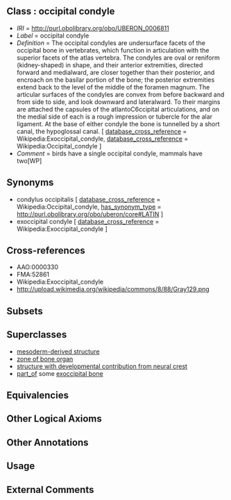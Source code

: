 
## Class : occipital condyle

 * *IRI* = http://purl.obolibrary.org/obo/UBERON_0006811
 * *Label* = occipital condyle
 * *Definition* = The occipital condyles are undersurface facets of the occipital bone in vertebrates, which function in articulation with the superior facets of the atlas vertebra. The condyles are oval or reniform (kidney-shaped) in shape, and their anterior extremities, directed forward and medialward, are closer together than their posterior, and encroach on the basilar portion of the bone; the posterior extremities extend back to the level of the middle of the foramen magnum. The articular surfaces of the condyles are convex from before backward and from side to side, and look downward and lateralward. To their margins are attached the capsules of the atlantoC6ccipital articulations, and on the medial side of each is a rough impression or tubercle for the alar ligament. At the base of either condyle the bone is tunnelled by a short canal, the hypoglossal canal. [ [database_cross_reference](../../ef/oboInOwl#hasDbXref.md) = Wikipedia:Exoccipital_condyle, [database_cross_reference](../../ef/oboInOwl#hasDbXref.md) = Wikipedia:Occipital_condyle ]
 * *Comment* = birds have a single occipital condyle, mammals have two[WP]

## Synonyms

 * condylus occipitalis [ [database_cross_reference](../../ef/oboInOwl#hasDbXref.md) = Wikipedia:Occipital_condyle, [has_synonym_type](../../pe/oboInOwl#hasSynonymType.md) = http://purl.obolibrary.org/obo/uberon/core#LATIN ]
 * exoccipital condyle [ [database_cross_reference](../../ef/oboInOwl#hasDbXref.md) = Wikipedia:Exoccipital_condyle ]

## Cross-references

 * AAO:0000330
 * FMA:52861
 * Wikipedia:Exoccipital_condyle
 * http://upload.wikimedia.org/wikipedia/commons/8/88/Gray129.png

## Subsets


## Superclasses

 * [mesoderm-derived structure](../../UBERON/20/UBERON_0004120.md)
 * [zone of bone organ](../../UBERON/13/UBERON_0005913.md)
 * [structure with developmental contribution from neural crest](../../UBERON/14/UBERON_0010314.md)
 * [part_of](../../BFO/50/BFO_0000050.md) some [exoccipital bone](../../UBERON/93/UBERON_0001693.md)

## Equivalencies


## Other Logical Axioms


## Other Annotations


## Usage


## External Comments

